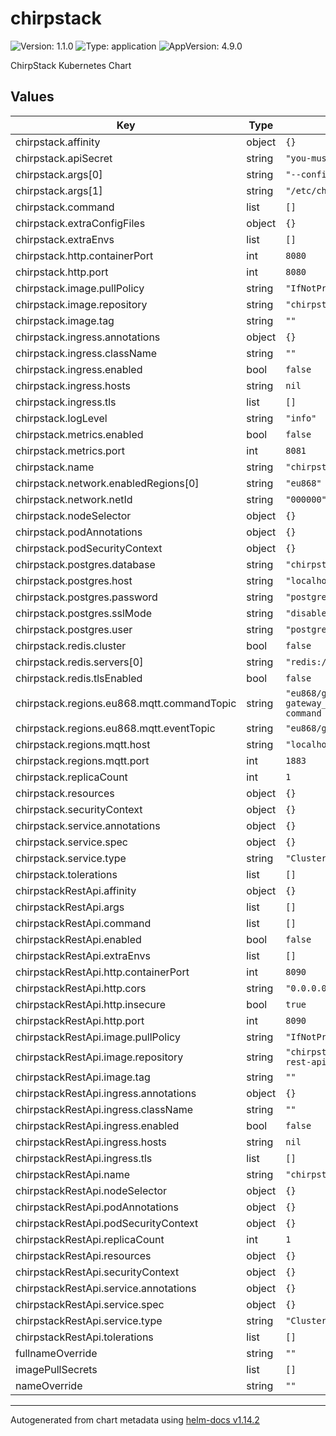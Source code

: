 # chirpstack

![Version: 1.1.0](https://img.shields.io/badge/Version-1.1.0-informational?style=flat-square) ![Type: application](https://img.shields.io/badge/Type-application-informational?style=flat-square) ![AppVersion: 4.9.0](https://img.shields.io/badge/AppVersion-4.9.0-informational?style=flat-square)

ChirpStack Kubernetes Chart

## Values

| Key                                        | Type   | Default                                                  | Description |
| ------------------------------------------ | ------ | -------------------------------------------------------- | ----------- |
| chirpstack.affinity                        | object | `{}`                                                     |             |
| chirpstack.apiSecret                       | string | `"you-must-replace-me"`                                  |             |
| chirpstack.args\[0\]                       | string | `"--config"`                                             |             |
| chirpstack.args\[1\]                       | string | `"/etc/chirpstack"`                                      |             |
| chirpstack.command                         | list   | `[]`                                                     |             |
| chirpstack.extraConfigFiles                | object | `{}`                                                     |             |
| chirpstack.extraEnvs                       | list   | `[]`                                                     |             |
| chirpstack.http.containerPort              | int    | `8080`                                                   |             |
| chirpstack.http.port                       | int    | `8080`                                                   |             |
| chirpstack.image.pullPolicy                | string | `"IfNotPresent"`                                         |             |
| chirpstack.image.repository                | string | `"chirpstack/chirpstack"`                                |             |
| chirpstack.image.tag                       | string | `""`                                                     |             |
| chirpstack.ingress.annotations             | object | `{}`                                                     |             |
| chirpstack.ingress.className               | string | `""`                                                     |             |
| chirpstack.ingress.enabled                 | bool   | `false`                                                  |             |
| chirpstack.ingress.hosts                   | string | `nil`                                                    |             |
| chirpstack.ingress.tls                     | list   | `[]`                                                     |             |
| chirpstack.logLevel                        | string | `"info"`                                                 |             |
| chirpstack.metrics.enabled                 | bool   | `false`                                                  |             |
| chirpstack.metrics.port                    | int    | `8081`                                                   |             |
| chirpstack.name                            | string | `"chirpstack"`                                           |             |
| chirpstack.network.enabledRegions\[0\]     | string | `"eu868"`                                                |             |
| chirpstack.network.netId                   | string | `"000000"`                                               |             |
| chirpstack.nodeSelector                    | object | `{}`                                                     |             |
| chirpstack.podAnnotations                  | object | `{}`                                                     |             |
| chirpstack.podSecurityContext              | object | `{}`                                                     |             |
| chirpstack.postgres.database               | string | `"chirpstack"`                                           |             |
| chirpstack.postgres.host                   | string | `"localhost"`                                            |             |
| chirpstack.postgres.password               | string | `"postgres"`                                             |             |
| chirpstack.postgres.sslMode                | string | `"disable"`                                              |             |
| chirpstack.postgres.user                   | string | `"postgres"`                                             |             |
| chirpstack.redis.cluster                   | bool   | `false`                                                  |             |
| chirpstack.redis.servers\[0\]              | string | `"redis://localhost/"`                                   |             |
| chirpstack.redis.tlsEnabled                | bool   | `false`                                                  |             |
| chirpstack.regions.eu868.mqtt.commandTopic | string | `"eu868/gateway/{{ gateway_id }}/command/{{ command }}"` |             |
| chirpstack.regions.eu868.mqtt.eventTopic   | string | `"eu868/gateway/+/event/+"`                              |             |
| chirpstack.regions.mqtt.host               | string | `"localhost"`                                            |             |
| chirpstack.regions.mqtt.port               | int    | `1883`                                                   |             |
| chirpstack.replicaCount                    | int    | `1`                                                      |             |
| chirpstack.resources                       | object | `{}`                                                     |             |
| chirpstack.securityContext                 | object | `{}`                                                     |             |
| chirpstack.service.annotations             | object | `{}`                                                     |             |
| chirpstack.service.spec                    | object | `{}`                                                     |             |
| chirpstack.service.type                    | string | `"ClusterIP"`                                            |             |
| chirpstack.tolerations                     | list   | `[]`                                                     |             |
| chirpstackRestApi.affinity                 | object | `{}`                                                     |             |
| chirpstackRestApi.args                     | list   | `[]`                                                     |             |
| chirpstackRestApi.command                  | list   | `[]`                                                     |             |
| chirpstackRestApi.enabled                  | bool   | `false`                                                  |             |
| chirpstackRestApi.extraEnvs                | list   | `[]`                                                     |             |
| chirpstackRestApi.http.containerPort       | int    | `8090`                                                   |             |
| chirpstackRestApi.http.cors                | string | `"0.0.0.0"`                                              |             |
| chirpstackRestApi.http.insecure            | bool   | `true`                                                   |             |
| chirpstackRestApi.http.port                | int    | `8090`                                                   |             |
| chirpstackRestApi.image.pullPolicy         | string | `"IfNotPresent"`                                         |             |
| chirpstackRestApi.image.repository         | string | `"chirpstack/chirpstack-rest-api"`                       |             |
| chirpstackRestApi.image.tag                | string | `""`                                                     |             |
| chirpstackRestApi.ingress.annotations      | object | `{}`                                                     |             |
| chirpstackRestApi.ingress.className        | string | `""`                                                     |             |
| chirpstackRestApi.ingress.enabled          | bool   | `false`                                                  |             |
| chirpstackRestApi.ingress.hosts            | string | `nil`                                                    |             |
| chirpstackRestApi.ingress.tls              | list   | `[]`                                                     |             |
| chirpstackRestApi.name                     | string | `"chirpstack-rest-api"`                                  |             |
| chirpstackRestApi.nodeSelector             | object | `{}`                                                     |             |
| chirpstackRestApi.podAnnotations           | object | `{}`                                                     |             |
| chirpstackRestApi.podSecurityContext       | object | `{}`                                                     |             |
| chirpstackRestApi.replicaCount             | int    | `1`                                                      |             |
| chirpstackRestApi.resources                | object | `{}`                                                     |             |
| chirpstackRestApi.securityContext          | object | `{}`                                                     |             |
| chirpstackRestApi.service.annotations      | object | `{}`                                                     |             |
| chirpstackRestApi.service.spec             | object | `{}`                                                     |             |
| chirpstackRestApi.service.type             | string | `"ClusterIP"`                                            |             |
| chirpstackRestApi.tolerations              | list   | `[]`                                                     |             |
| fullnameOverride                           | string | `""`                                                     |             |
| imagePullSecrets                           | list   | `[]`                                                     |             |
| nameOverride                               | string | `""`                                                     |             |

______________________________________________________________________

Autogenerated from chart metadata using [helm-docs v1.14.2](https://github.com/norwoodj/helm-docs/releases/v1.14.2)
